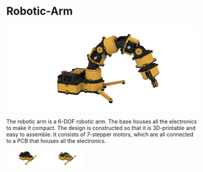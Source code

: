 # Robotic-Arm

<p align="center">
  <img src="Images/Assembly.png">
</p>

The robotic arm is a 6-DOF robotic arm. The base houses all the electronics to make it compact. The design is constructed so that it is 3D-printable and easy to assemble. It consists of 7-stepper motors, which are all connected to a PCB that houses all the electronics. 

<p float="left">
  <img src="Images/Base.png" width="100" />
  <img src="Images/BaseLidOff.png" width="100" /> 
</p>
